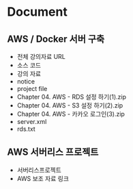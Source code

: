 # Document

## AWS / Docker 서버 구축

- 전체 강의자료 URL
- 소스 코드
- 강의 자료
- notice
- project file
- Chapter 04. AWS - RDS 설정 하기(1).zip
- Chapter 04. AWS - S3 설정 하기(2).zip
- Chapter 04. AWS - 카카오 로그인(3).zip
- server.xml
- rds.txt

## AWS 서버리스 프로젝트

- 서버리스프로젝트
- AWS 보조 자료 링크
